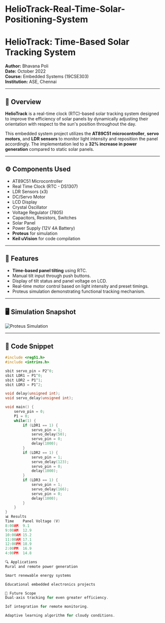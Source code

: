 # HelioTrack-Real-Time-Solar-Positioning-System

# HelioTrack: Time-Based Solar Tracking System

**Author:** Bhavana Poli  
**Date:** October 2022  
**Course:** Embedded Systems (19CSE303)  
**Institution:** ASE, Chennai  

---

## 📝 Overview

**HelioTrack** is a real-time clock (RTC)-based solar tracking system designed to improve the efficiency of solar panels by dynamically adjusting their orientation with respect to the sun's position throughout the day.

This embedded system project utilizes the **AT89C51 microcontroller**, **servo motors**, and **LDR sensors** to monitor light intensity and reposition the panel accordingly. The implementation led to a **32% increase in power generation** compared to static solar panels.

---

## ⚙️ Components Used

- AT89C51 Microcontroller
- Real Time Clock (RTC - DS1307)
- LDR Sensors (x3)
- DC/Servo Motor
- LCD Display
- Crystal Oscillator
- Voltage Regulator (7805)
- Capacitors, Resistors, Switches
- Solar Panel
- Power Supply (12V 4A Battery)
- **Proteus** for simulation
- **Keil uVision** for code compilation

---

## 🧠 Features

- **Time-based panel tilting** using RTC.
- Manual tilt input through push buttons.
- Display of tilt status and panel voltage on LCD.
- Real-time motor control based on light intensity and preset timings.
- Proteus simulation demonstrating functional tracking mechanism.

---

## 🖥️ Simulation Snapshot

![Proteus Simulation](./8bbf9f60-c890-444f-bee9-71b1d20c2ebb.png)

---

## 📜 Code Snippet

```c
#include <reg51.h>
#include <intrins.h>

sbit servo_pin = P2^0;
sbit LDR1 = P1^0;
sbit LDR2 = P1^1;
sbit LDR3 = P1^2;

void delay(unsigned int);
void servo_delay(unsigned int);

void main() {
    servo_pin = 0;
    P1 = 0;
    while(1) {
        if (LDR1 == 1) {
            servo_pin = 1;
            servo_delay(50);
            servo_pin = 0;
            delay(1000);
        }
        if (LDR2 == 1) {
            servo_pin = 1;
            servo_delay(123);
            servo_pin = 0;
            delay(1000);
        }
        if (LDR3 == 1) {
            servo_pin = 1;
            servo_delay(166);
            servo_pin = 0;
            delay(1000);
        }
    }
}
📊 Results
Time	Panel Voltage (V)
8:00AM	9.1
9:00AM	12.9
10:00AM	15.2
11:00AM	17.1
12:00PM	18.9
2:00PM	16.9
4:00PM	14.8

🔍 Applications
Rural and remote power generation

Smart renewable energy systems

Educational embedded electronics projects

🔮 Future Scope
Dual-axis tracking for even greater efficiency.

IoT integration for remote monitoring.

Adaptive learning algorithm for cloudy conditions.

